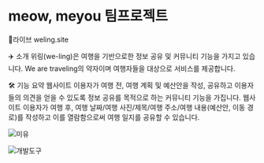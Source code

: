 # meow, meyou 팀프로젝트

🔗라이브
weling.site

✈️ 소개
위링(we-ling)은 여행을 기반으로한 정보 공유 및 커뮤니티 기능을 가지고 있습니다. We are traveling의 약자이며 여행자들을 대상으로 서비스를 제공합니다.

🛠 기능 요약
웹사이트 이용자가 여행 전, 여행 계획 및 예산안을 작성, 공유하고 이용자들의 의견을 얻을 수 있도록 정보 공유를 목적으로 하는 커뮤니티 기능을 가집니다.
웹사이트 이용자가 여행 후, 여행 날짜/여행 사진/제목/여행 주소/여행 내용(예산안, 이동 경로)를 작성하고 이를 열람함으로써 여행 일지를 공유할 수 있습니다.


![미유](https://user-images.githubusercontent.com/119803774/224801512-2ad4c3d8-9a13-4227-a2ef-952d6dd3aa95.JPG)


![개발도구](https://user-images.githubusercontent.com/119803774/224801542-0d67448e-6dd0-4d08-b7b3-df9da62dd4a0.JPG)
